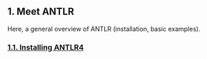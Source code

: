 ﻿## 1. Meet ANTLR

Here, a general overview of ANTLR (installation, basic examples).

### [1.1. Installing ANTLR4](1)